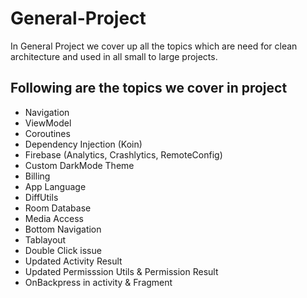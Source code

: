 # General-Project
In General Project we cover up all the topics which are need for clean architecture and used in all small to large projects.

## Following are the topics we cover in project
* Navigation
* ViewModel
* Coroutines 
* Dependency Injection (Koin)
* Firebase (Analytics, Crashlytics, RemoteConfig)
* Custom DarkMode Theme
* Billing
* App Language 
* DiffUtils
* Room Database
* Media Access
* Bottom Navigation
* Tablayout
* Double Click issue
* Updated Activity Result
* Updated Permisssion Utils & Permission Result
* OnBackpress in activity & Fragment


